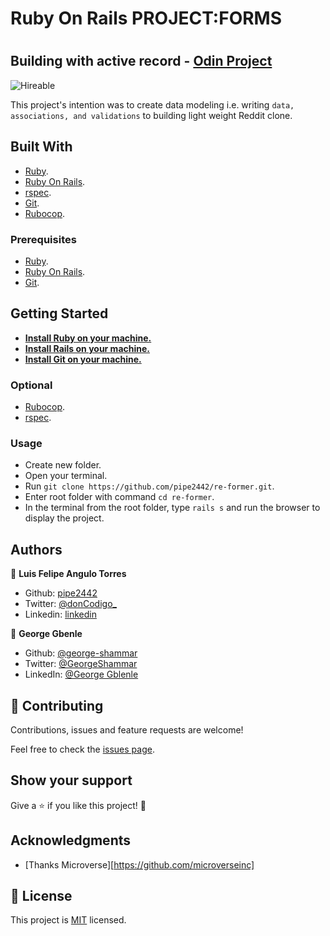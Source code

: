 # Ruby On Rails PROJECT:FORMS
# 
## Building with active record - [Odin Project](https://www.theodinproject.com/courses/ruby-on-rails/lessons/building-with-active-record-ruby-on-rails)
![Hireable](https://cdn.rawgit.com/hiendv/hireable/master/styles/default/yes.svg) 

This project's intention was to create data modeling i.e. writing ````data, associations, and validations```` to building light weight Reddit clone.

## Built With

- [Ruby](https://www.ruby-lang.org/en/).
- [Ruby On Rails](https://rubyonrails.org/).
- [rspec](https://rspec.info/).
- [Git](https://git-scm.com/).
- [Rubocop](https://github.com/microverseinc/linters-config/tree/master/ruby). 

### Prerequisites

- [Ruby](https://www.ruby-lang.org/en/).
- [Ruby On Rails](https://rubyonrails.org/).
- [Git](https://git-scm.com/).

## Getting Started

- **[Install Ruby on your machine.](https://www.theodinproject.com/courses/ruby-programming/lessons/installing-ruby-ruby-programming)** 
- **[Install Rails on your machine.](https://www.theodinproject.com/courses/ruby-on-rails/lessons/your-first-rails-application-ruby-on-rails)**
- **[Install Git on your machine.](https://git-scm.com/book/en/v2/Getting-Started-Installing-Git)**

### Optional

- [Rubocop](https://github.com/microverseinc/linters-config/tree/master/ruby). 
- [rspec](https://rspec.info/).


### Usage

- Create new folder.
- Open your terminal.
- Run ``` git clone https://github.com/pipe2442/re-former.git ```.
- Enter root folder with command ``` cd re-former ```.
- In the terminal from the root folder, type ``` rails s ``` and run the browser to display the project. 
## Authors

👤 **Luis Felipe Angulo Torres**

- Github: [pipe2442](https://github.com/pipe2442)
- Twitter: [@donCodigo_](https://twitter.com/donCodigo_)
- Linkedin: [linkedin](https://www.linkedin.com/in/luis-felipe-angulo-torres-95098b139/)

👤 **George Gbenle**

- Github: [@george-shammar](https://github.com/george-shammar)
- Twitter: [@GeorgeShammar](https://twitter.com/GeorgeShammar)
- LinkedIn: [@George Gblenle](https://www.linkedin.com/in/georgegbenle/)


## 🤝 Contributing

Contributions, issues and feature requests are welcome!

Feel free to check the [issues page](https://github.com/pipe2442/re-former/issues).

## Show your support

Give a ⭐️ if you like this project! 🤝 

## Acknowledgments

- [Thanks Microverse][https://github.com/microverseinc]
  
## 📝 License

This project is [MIT](LICENSE) licensed.
